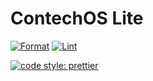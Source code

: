 # ContechOS Lite

[![Format](https://github.com/nikolai4d/ContechOS-lite/actions/workflows/format.yml/badge.svg)](https://github.com/nikolai4d/ContechOS-lite/actions/workflows/format.yml)
[![Lint](https://github.com/nikolai4d/ContechOS-lite/actions/workflows/lint.yml/badge.svg)](https://github.com/nikolai4d/ContechOS-lite/actions/workflows/lint.yml)

[![code style: prettier](https://img.shields.io/badge/code_style-prettier-ff69b4.svg)](https://github.com/prettier/prettier)
